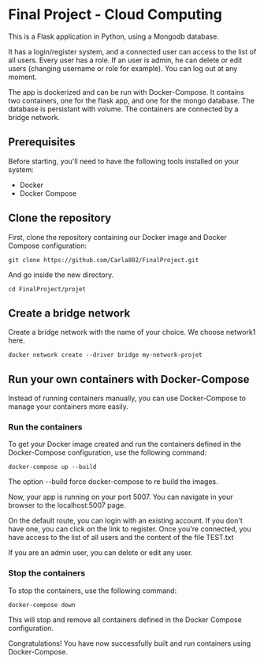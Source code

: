 # Final Project - Cloud Computing

This is a Flask application in Python, using a Mongodb database. 

It has a login/register system, and a connected user can access to the list of all users. Every user has a role. If an user is admin, he can delete or edit users (changing username or role for example). You can log out at any moment.

The app is dockerized and can be run with Docker-Compose. It contains two containers, one for the flask app, and one for the mongo database. The database is persistant with volume. The containers are connected by a bridge network.

## Prerequisites
Before starting, you'll need to have the following tools installed on your system:

- Docker
- Docker Compose

## Clone the repository

First, clone the repository containing our Docker image and Docker Compose configuration:

`git clone https://github.com/Carla802/FinalProject.git`

And go inside the new directory.

`cd FinalProject/projet`

## Create a bridge network

Create a bridge network with the name of your choice. We choose network1 here.

`docker network create --driver bridge my-network-projet`

## Run your own containers with Docker-Compose

Instead of running containers manually, you can use Docker-Compose to manage your containers more easily.

### Run the containers

To get your Docker image created and run the containers defined in the Docker-Compose configuration, use the following command:

`docker-compose up --build`

The option --build force docker-compose to re build the images.

Now, your app is running on your port 5007. You can navigate in your browser to the localhost:5007 page.

On the default route, you can login with an existing account. If you don't have one, you can click on the link to register. Once you're connected, you have access to the list of all users and the content of the file TEST.txt

If you are an admin user, you can delete or edit any user.

### Stop the containers

To stop the containers, use the following command:

`docker-compose down`

This will stop and remove all containers defined in the Docker Compose configuration.

Congratulations! You have now successfully built and run containers using Docker-Compose.
